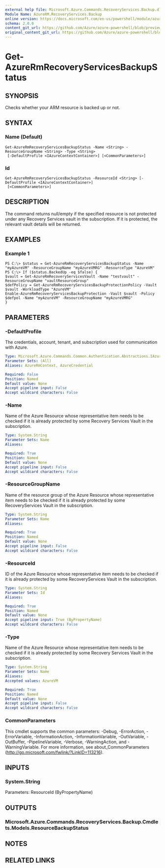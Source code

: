 ```yaml
---
external help file: Microsoft.Azure.Commands.RecoveryServices.Backup.dll-Help.xml
Module Name: AzureRM.RecoveryServices.Backup
online version: https://docs.microsoft.com/en-us/powershell/module/azurerm.recoveryservices.backup/get-azurermrecoveryservicesbackupstatus
schema: 2.0.0
content_git_url: https://github.com/Azure/azure-powershell/blob/preview/src/ResourceManager/RecoveryServices/Commands.RecoveryServices.Backup/help/Get-AzureRmRecoveryServicesBackupStatus.md
original_content_git_url: https://github.com/Azure/azure-powershell/blob/preview/src/ResourceManager/RecoveryServices/Commands.RecoveryServices.Backup/help/Get-AzureRmRecoveryServicesBackupStatus.md
---
```


# Get-AzureRmRecoveryServicesBackupStatus

## SYNOPSIS
Checks whether your ARM resource is backed up or not.

## SYNTAX

### Name (Default)
```
Get-AzureRmRecoveryServicesBackupStatus -Name <String> -ResourceGroupName <String> -Type <String>
 [-DefaultProfile <IAzureContextContainer>] [<CommonParameters>]
```

### Id
```
Get-AzureRmRecoveryServicesBackupStatus -ResourceId <String> [-DefaultProfile <IAzureContextContainer>]
 [<CommonParameters>]
```

## DESCRIPTION
The command returns null/empty if the specified resource is not protected under any Recovery Services vault in the subscription. 
If it is protected, the relevant vault details will be returned.

## EXAMPLES

### Example 1
```
PS C:\> $status = Get-AzureRmRecoveryServicesBackupStatus -Name "myAzureVM" -ResourceGroupName "myAzureVMRG" -ResourceType "AzureVM"
PS C:\> If ($status.BackedUp -eq $false) {
$vault = Get-AzureRmRecoveryServicesVault -Name "testvault" -ResourceGroupName "vaultResourceGroup"
$defPolicy = Get-AzureRmRecoveryServicesBackupProtectionPolicy -Vault $vault -WorkloadType "AzureVM"
Enable-AzureRmRecoveryServicesBackupProtection -Vault $vault -Policy $defpol -Name "myAzureVM" -ResourceGroupName "myAzureVMRG"
}
```

## PARAMETERS

### -DefaultProfile
The credentials, account, tenant, and subscription used for communication with Azure.

```yaml
Type: Microsoft.Azure.Commands.Common.Authentication.Abstractions.IAzureContextContainer
Parameter Sets: (All)
Aliases: AzureRmContext, AzureCredential

Required: False
Position: Named
Default value: None
Accept pipeline input: False
Accept wildcard characters: False
```

### -Name
Name of the Azure Resource whose representative item needs to be checked if it is already protected by some Recovery Services Vault in the subscription.

```yaml
Type: System.String
Parameter Sets: Name
Aliases:

Required: True
Position: Named
Default value: None
Accept pipeline input: False
Accept wildcard characters: False
```

### -ResourceGroupName
Name of the resource group of the Azure Resource whose representative item needs to be checked if it is already protected by some RecoveryServices Vault in the subscription.

```yaml
Type: System.String
Parameter Sets: Name
Aliases:

Required: True
Position: Named
Default value: None
Accept pipeline input: False
Accept wildcard characters: False
```

### -ResourceId
ID of the Azure Resource whose representative item needs to be checked if it is already protected by some RecoveryServices Vault in the subscription.

```yaml
Type: System.String
Parameter Sets: Id
Aliases:

Required: True
Position: Named
Default value: None
Accept pipeline input: True (ByPropertyName)
Accept wildcard characters: False
```

### -Type
Name of the Azure Resource whose representative item needs to be checked if it is already protected by some Recovery Services Vault in the subscription.

```yaml
Type: System.String
Parameter Sets: Name
Aliases:
Accepted values: AzureVM

Required: True
Position: Named
Default value: None
Accept pipeline input: False
Accept wildcard characters: False
```

### CommonParameters
This cmdlet supports the common parameters: -Debug, -ErrorAction, -ErrorVariable, -InformationAction, -InformationVariable, -OutVariable, -OutBuffer, -PipelineVariable, -Verbose, -WarningAction, and -WarningVariable. For more information, see about_CommonParameters (http://go.microsoft.com/fwlink/?LinkID=113216).

## INPUTS

### System.String
Parameters: ResourceId (ByPropertyName)

## OUTPUTS

### Microsoft.Azure.Commands.RecoveryServices.Backup.Cmdlets.Models.ResourceBackupStatus

## NOTES

## RELATED LINKS
